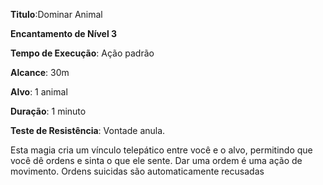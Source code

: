 **Titulo**:Dominar Animal

**Encantamento de Nível 3**

**Tempo de Execução**: Ação padrão

**Alcance**: 30m

**Alvo**: 1 animal

**Duração**: 1 minuto

**Teste de Resistência**: Vontade anula.

Esta magia cria um vínculo telepático entre você e o alvo, permitindo que você dê ordens e sinta o que ele sente. 
Dar uma ordem é uma ação de movimento. Ordens suicidas são automaticamente recusadas
